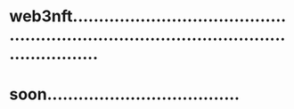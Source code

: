 # web3nft...............................................................................................................
# soon.....................................
